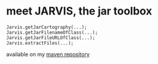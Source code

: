 # meet JARVIS, the jar toolbox

 	Jarvis.getJarCartography(...);
 	Jarvis.getJarFilenameOfClass(...);
 	Jarvis.getJarFileURLOfClass(...);
 	Jarvis.extractFiles(...);

available on my [maven repository](https://github.com/rlespinasse/repository-maven)
